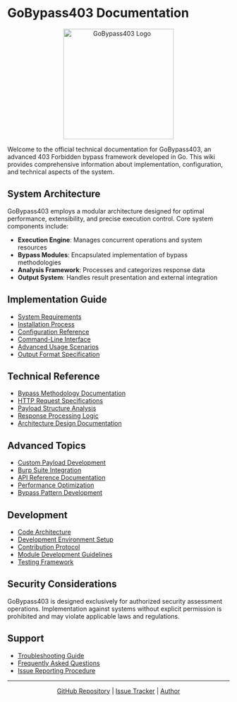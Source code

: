 # GoBypass403 Documentation

<p align="center">
  <img src="https://raw.githubusercontent.com/ibrahimsql/GoBypass403/main/images/logo.png" alt="GoBypass403 Logo" width="250">
</p>

Welcome to the official technical documentation for GoBypass403, an advanced 403 Forbidden bypass framework developed in Go. This wiki provides comprehensive information about implementation, configuration, and technical aspects of the system.

## System Architecture

GoBypass403 employs a modular architecture designed for optimal performance, extensibility, and precise execution control. Core system components include:

- **Execution Engine**: Manages concurrent operations and system resources
- **Bypass Modules**: Encapsulated implementation of bypass methodologies
- **Analysis Framework**: Processes and categorizes response data
- **Output System**: Handles result presentation and external integration

## Implementation Guide

* [System Requirements](./System-Requirements.md)
* [Installation Process](./Installation.md)
* [Configuration Reference](./Configuration.md)
* [Command-Line Interface](./CLI-Reference.md)
* [Advanced Usage Scenarios](./Advanced-Usage.md)
* [Output Format Specification](./Output-Format.md)

## Technical Reference

* [Bypass Methodology Documentation](./Bypass-Techniques.md)
* [HTTP Request Specifications](./HTTP-Request-Spec.md)
* [Payload Structure Analysis](./Payload-Analysis.md)
* [Response Processing Logic](./Response-Processing.md)
* [Architecture Design Documentation](./Architecture.md)

## Advanced Topics

* [Custom Payload Development](./Custom-Payloads.md)
* [Burp Suite Integration](./Burp-Integration.md)
* [API Reference Documentation](./API-Reference.md)
* [Performance Optimization](./Performance-Optimization.md)
* [Bypass Pattern Development](./Pattern-Development.md)

## Development

* [Code Architecture](./Code-Architecture.md)
* [Development Environment Setup](./Development-Setup.md)
* [Contribution Protocol](./Contribution-Protocol.md)
* [Module Development Guidelines](./Module-Development.md)
* [Testing Framework](./Testing-Framework.md)

## Security Considerations

GoBypass403 is designed exclusively for authorized security assessment operations. Implementation against systems without explicit permission is prohibited and may violate applicable laws and regulations.

## Support

* [Troubleshooting Guide](./Troubleshooting.md)
* [Frequently Asked Questions](./FAQ.md)
* [Issue Reporting Procedure](./Issue-Reporting.md)

---

<p align="center">
  <a href="https://github.com/ibrahimsql/GoBypass403">GitHub Repository</a> |
  <a href="https://github.com/ibrahimsql/GoBypass403/issues">Issue Tracker</a> |
  <a href="https://github.com/ibrahimsql">Author</a>
</p> 